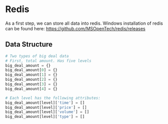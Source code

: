 # Redis
As a first step, we can store all data into redis.
Windows installation of redis can be found here:
https://github.com/MSOpenTech/redis/releases

## Data Structure
```python
# Two types of big deal data
# First, total amount. Has five levels
big_deal_amount = {}
big_deal_amount[0] = {}
big_deal_amount[1] = {}
big_deal_amount[2] = {}
big_deal_amount[3] = {}
big_deal_amount[4] = {}

# Each level has the following attributes:
big_deal_amount[level]['time'] = []
big_deal_amount[level]['price'] = []
big_deal_amount[level]['volume'] = []
big_deal_amount[level]['type'] = []
```
